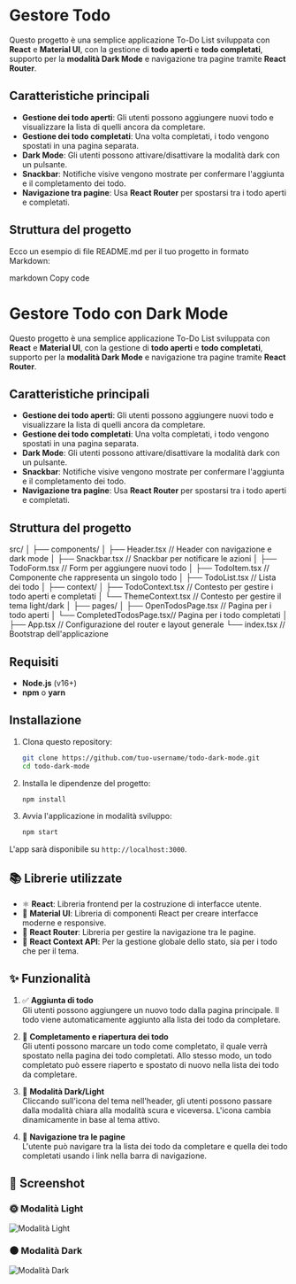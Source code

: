 # **Gestore Todo**

Questo progetto è una semplice applicazione To-Do List sviluppata con **React** e **Material UI**, con la gestione di **todo aperti** e **todo completati**, supporto per la **modalità Dark Mode** e navigazione tra pagine tramite **React Router**.

## Caratteristiche principali
- **Gestione dei todo aperti**: Gli utenti possono aggiungere nuovi todo e visualizzare la lista di quelli ancora da completare.
- **Gestione dei todo completati**: Una volta completati, i todo vengono spostati in una pagina separata.
- **Dark Mode**: Gli utenti possono attivare/disattivare la modalità dark con un pulsante.
- **Snackbar**: Notifiche visive vengono mostrate per confermare l'aggiunta e il completamento dei todo.
- **Navigazione tra pagine**: Usa **React Router** per spostarsi tra i todo aperti e completati.

## Struttura del progetto

Ecco un esempio di file README.md per il tuo progetto in formato Markdown:

markdown
Copy code
# Gestore Todo con Dark Mode

Questo progetto è una semplice applicazione To-Do List sviluppata con **React** e **Material UI**, con la gestione di **todo aperti** e **todo completati**, supporto per la **modalità Dark Mode** e navigazione tra pagine tramite **React Router**.

## Caratteristiche principali
- **Gestione dei todo aperti**: Gli utenti possono aggiungere nuovi todo e visualizzare la lista di quelli ancora da completare.
- **Gestione dei todo completati**: Una volta completati, i todo vengono spostati in una pagina separata.
- **Dark Mode**: Gli utenti possono attivare/disattivare la modalità dark con un pulsante.
- **Snackbar**: Notifiche visive vengono mostrate per confermare l'aggiunta e il completamento dei todo.
- **Navigazione tra pagine**: Usa **React Router** per spostarsi tra i todo aperti e completati.

## Struttura del progetto

src/ │ ├── components/ │ ├── Header.tsx // Header con navigazione e dark mode │ ├── Snackbar.tsx // Snackbar per notificare le azioni │ ├── TodoForm.tsx // Form per aggiungere nuovi todo │ ├── TodoItem.tsx // Componente che rappresenta un singolo todo │ ├── TodoList.tsx // Lista dei todo │ ├── context/ │ ├── TodoContext.tsx // Contesto per gestire i todo aperti e completati │ └── ThemeContext.tsx // Contesto per gestire il tema light/dark │ ├── pages/ │ ├── OpenTodosPage.tsx // Pagina per i todo aperti │ └── CompletedTodosPage.tsx// Pagina per i todo completati │ ├── App.tsx // Configurazione del router e layout generale └── index.tsx // Bootstrap dell'applicazione

## Requisiti

- **Node.js** (v16+)
- **npm** o **yarn**

## Installazione

1. Clona questo repository:
   ```bash
   git clone https://github.com/tuo-username/todo-dark-mode.git
   cd todo-dark-mode

2. Installa le dipendenze del progetto:
    ```bash
    npm install

3. Avvia l'applicazione in modalità sviluppo:
    ```bash
    npm start

L'app sarà disponibile su `http://localhost:3000`.

## 📚 Librerie utilizzate

- ⚛️ **React**: Libreria frontend per la costruzione di interfacce utente.
- 🎨 **Material UI**: Libreria di componenti React per creare interfacce moderne e responsive.
- 🧭 **React Router**: Libreria per gestire la navigazione tra le pagine.
- 🔗 **React Context API**: Per la gestione globale dello stato, sia per i todo che per il tema.

## ✨ Funzionalità

1. ✅ **Aggiunta di todo**  
   Gli utenti possono aggiungere un nuovo todo dalla pagina principale. Il todo viene automaticamente aggiunto alla lista dei todo da completare.

2. 🔄 **Completamento e riapertura dei todo**  
   Gli utenti possono marcare un todo come completato, il quale verrà spostato nella pagina dei todo completati. Allo stesso modo, un todo completato può essere riaperto e spostato di nuovo nella lista dei todo da completare.

3. 🌙 **Modalità Dark/Light**  
   Cliccando sull'icona del tema nell'header, gli utenti possono passare dalla modalità chiara alla modalità scura e viceversa. L'icona cambia dinamicamente in base al tema attivo.

4. 🧭 **Navigazione tra le pagine**  
   L'utente può navigare tra la lista dei todo da completare e quella dei todo completati usando i link nella barra di navigazione.

## 📸 Screenshot

### 🌞 Modalità Light

![Modalità Light](screenshot-light.png)

### 🌑 Modalità Dark

![Modalità Dark](screenshot-dark.png)
